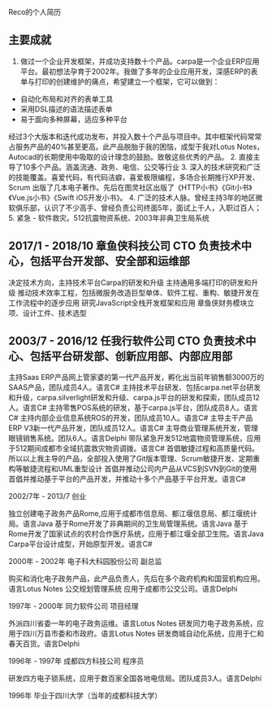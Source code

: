 Reco的个人简历

## 主要成就

1. 做过一个企业开发框架，并成功支持数十个产品。carpa是一个企业ERP应用平台。最初想法孕育于2002年。我做了多年的企业应用开发，深感ERP的表单与打印的创建维护的痛点，希望建立一个框架，它可以做到：

- 自动化布局和对齐的表单工具
- 采用DSL描述的语法描述表单
- 易于面向多种屏幕，适应多种平台

经过3个大版本和迭代成功发布，并投入数十个产品与项目中。其中框架代码常常占服务产品的40%甚至更高。此产品脱胎于我的困恼，成型于我对Lotus Notes，Autocad的长期使用中吸取的设计理念的鼓励。致敬这些优秀的产品。
2. 直接主导了10多个产品。涵盖流通、政务、电信、公交等行业
3. 深入的技术研究和广泛的技能覆盖。喜爱代码，有代码洁癖，喜爱极限编程，多场合长期推行XP开发、Scrum
出版了几本电子著作。先后在图灵社区出版了《HTTP小书》《Git小书》《Vue.js小书》《Swift iOS开发小书》。
4. 广泛的技术人脉。曾经主持3年的地区微软俱乐部，认识了不少高手、曾经负责公司终面5年，面试上千人，入职过百人；
5. 紧急 - 软件救灾。512抗震物资系统、2003年非典卫生局系统

## 2017/1 - 2018/10 章鱼侠科技公司 CTO 负责技术中心，包括平台开发部、安全部和运维部

决定技术方向，主持技术平台Carpa的研发和升级
主持通用多端打印的研发和升级
推动技术效率工程，包括微服务改造巨型单体、软件工程、重构、敏捷开发在工作流程中的逐步应用
研究JavaScript全栈开发框架和应用
章鱼侠财务模块立项、设计工件、技术选型

## 2003/7 - 2016/12 任我行软件公司 CTO 负责技术中心、包括平台研发部、创新应用部、内部应用部

主持Saas ERP产品网上管家婆的第一代产品开发，孵化出当前年销售额3000万的SAAS产品，团队成员4人。语言C#
主持技术平台研发、包括carpa.net平台研发和升级，carpa.silverlight研发和升级、carpa.js平台的研发和探索，团队成员12人。语言C#
主持零售POS系统的研发，基于carpa.js平台，团队成员8人。语言C#
主持内部企业信息系统ROS的开发，团队成员10人。语言C#
主导主干产品ERP V3新一代产品开发，团队成员12人。语言C#
主导商业管理系统开发，管理眼镜销售系统。团队6人。语言Delphi
带队紧急开发512地震物资管理系统，应用于512期间成都市全域抗震救灾物资调拨。语言C#
首倡敏捷过程和高质量代码。所以以上我主导的产品，全部投入使用了Git版本管理、Scrum敏捷开发、定期重构等敏捷流程和UML重型设计
首倡并推动公司内产品从VCS到SVN到Git的使用
首倡并推动基于平台的产品开发，并推动十多个产品基于平台开发。语言C#


2002/7年 - 2013/7 创业

独立创建电子政务产品Rome,应用于成都市信息局、都江堰信息局、都江堰统计局。语言Java
基于Rome开发了非典期间的卫生局管理系统。语言Java
基于Rome开发了国家试点的农村合作医疗系统，应用于都江堰全部卫生院。语言Java
Carpa平台设计成型，开始原型开发。语言C#

2000年 - 2002年 电子科大科园股份公司 副总监

购买和消化电子政务产品，此产品负责人，先后在多个政府机构和国营机构应用。语言Lotus Notes
公交规划管理系统 应用于成都市公交公司。语言Delphi

1997年 - 2000年 同力软件公司 项目经理

外派四川省委一年的电子政务运维。语言Lotus Notes
研发同力电子政务系统，应用于四川万县市委和市政府。语言Lotus Notes
研发商城自动化系统，应用于仁和春天百货。语言Delphi

1996年 - 1997年 成都四方科技公司 程序员

研发四方电子锁系统，应用于数百家全国各地电信局。团队成员3人。语言Delphi

1996年   毕业于四川大学（当年的成都科技大学）

